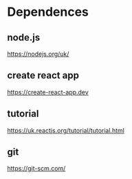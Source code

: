 # Dependences

## node.js

https://nodejs.org/uk/

## create react app

https://create-react-app.dev

## tutorial

https://uk.reactjs.org/tutorial/tutorial.html

## git

https://git-scm.com/

